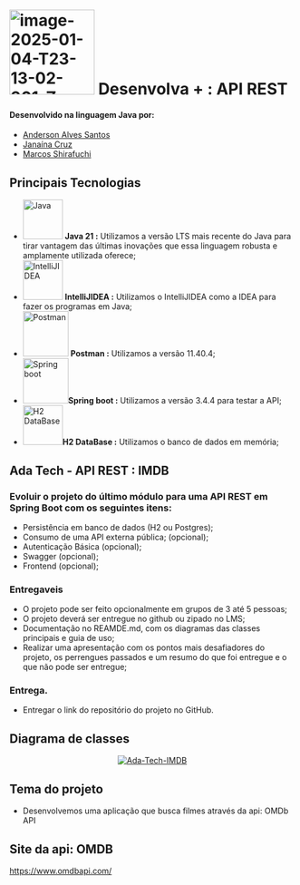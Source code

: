 # <a href="https://imgbb.com/"><img src="https://i.ibb.co/wNCRx9z/image-2025-01-04-T23-13-02-901-Z.png" alt="image-2025-01-04-T23-13-02-901-Z" border="0" width =150 heigth = 100></a> Desenvolva + : API REST

#### Desenvolvido na linguagem Java por:
- [Anderson Alves Santos](https://github.com/santos-anderson)
- [Janaína Cruz](https://github.com/JanaCruzS)
- [Marcos Shirafuchi](https://github.com/marcosfshirafuchi)

## Principais Tecnologias

- <img width="70px" src="https://cdn.jsdelivr.net/gh/devicons/devicon@latest/icons/java/java-original-wordmark.svg" title = "Java" /> <b>Java 21 :</b> Utilizamos a versão LTS mais recente do Java para tirar vantagem das últimas inovações que essa linguagem robusta e amplamente utilizada oferece;
- <img width="70px" src="https://cdn.jsdelivr.net/gh/devicons/devicon@latest/icons/intellij/intellij-original.svg" title = "IntelliJIDEA" /> <b>IntelliJIDEA :</b> Utilizamos o IntelliJIDEA como a IDEA para fazer os programas em Java;
- <img width="80px" src="https://cdn.jsdelivr.net/gh/devicons/devicon@latest/icons/postman/postman-original-wordmark.svg" title = "Postman"/> <b>Postman :</b> Utilizamos a versão 11.40.4;
- <img width="80px" src="https://cdn.jsdelivr.net/gh/devicons/devicon@latest/icons/spring/spring-original-wordmark.svg" title = "Spring boot"/><b>Spring boot :</b> Utilizamos a versão 3.4.4 para testar a API;
- <img width="70px" src="https://cdn.jsdelivr.net/gh/devicons/devicon@latest/icons/azuresqldatabase/azuresqldatabase-original.svg" title = "H2 DataBase" /><b>H2 DataBase :</b> Utilizamos o banco de dados em memória;



## Ada Tech - API REST : IMDB

### Evoluir o projeto do último módulo para uma API REST em Spring Boot com os seguintes itens:
- Persistência em banco de dados (H2 ou Postgres);
- Consumo de uma API externa pública; (opcional);
- Autenticação Básica (opcional);
- Swagger (opcional);
- Frontend (opcional);

### Entregaveis
- O projeto pode ser feito opcionalmente em grupos de 3 até 5 pessoas;
- O projeto deverá ser entregue no github ou zipado no LMS;
- Documentação no REAMDE.md, com os diagramas das classes principais e guia de uso;
- Realizar uma apresentação com os pontos mais desafiadores do projeto, os perrengues passados e um resumo do que foi entregue e o que não pode ser entregue;

### Entrega.
- Entregar o link do repositório do projeto no GitHub.

## Diagrama de classes
<p align = center>
<a href="https://ibb.co/hRSh0kP4"><img src="https://i.ibb.co/SXzWS2hM/Ada-Tech-IMDB.jpg" alt="Ada-Tech-IMDB" border="0"></a>
</p>

## Tema do projeto
- Desenvolvemos uma aplicação que busca filmes através da api: OMDb API

## Site da api: OMDB
https://www.omdbapi.com/
